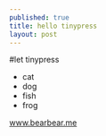 ```yaml
---
published: true
title: hello tinypress
layout: post
---
```

#let tinypress

- cat
- dog
- fish
- frog

www.bearbear.me